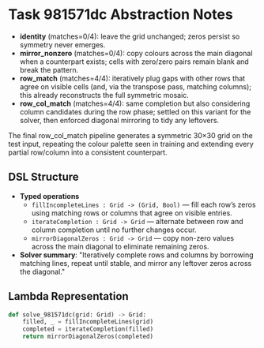 # Task 981571dc Abstraction Notes

- **identity** (matches=0/4): leave the grid unchanged; zeros persist so symmetry never emerges.
- **mirror_nonzero** (matches=0/4): copy colours across the main diagonal when a counterpart exists; cells with zero/zero pairs remain blank and break the pattern.
- **row_match** (matches=4/4): iteratively plug gaps with other rows that agree on visible cells (and, via the transpose pass, matching columns); this already reconstructs the full symmetric mosaic.
- **row_col_match** (matches=4/4): same completion but also considering column candidates during the row phase; settled on this variant for the solver, then enforced diagonal mirroring to tidy any leftovers.

The final row_col_match pipeline generates a symmetric 30×30 grid on the test input, repeating the colour palette seen in training and extending every partial row/column into a consistent counterpart.

## DSL Structure
- **Typed operations**
  - `fillIncompleteLines : Grid -> (Grid, Bool)` — fill each row’s zeros using matching rows or columns that agree on visible entries.
  - `iterateCompletion : Grid -> Grid` — alternate between row and column completion until no further changes occur.
  - `mirrorDiagonalZeros : Grid -> Grid` — copy non-zero values across the main diagonal to eliminate remaining zeros.
- **Solver summary**: "Iteratively complete rows and columns by borrowing matching lines, repeat until stable, and mirror any leftover zeros across the diagonal."

## Lambda Representation

```python
def solve_981571dc(grid: Grid) -> Grid:
    filled, _ = fillIncompleteLines(grid)
    completed = iterateCompletion(filled)
    return mirrorDiagonalZeros(completed)
```
